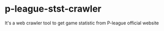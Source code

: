 # p-league-stst-crawler
It's a web crawler tool to get game statistic from P-league official website
